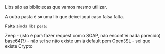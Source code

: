 Libs são as bibliotecas que vamos mesmo utilizar.

A outra pasta é só uma lib que deixei aqui caso falsa falta.

Falta ainda libs para:

Zeep - (isto é para fazer request com o SOAP, não encontrei nada parecido)
base64(?) - não sei se não existe um já default
pem
OpenSSL - sei que existe
Crypto 